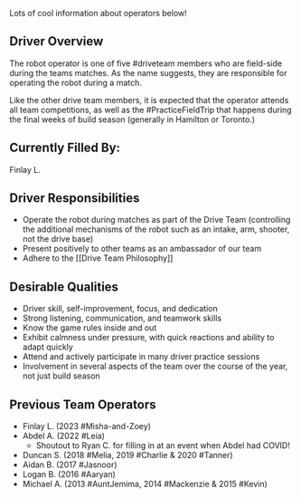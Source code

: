 Lots of cool information about operators below!
## Driver Overview

The robot operator is one of five #driveteam  members who are field-side during the teams matches. As the name suggests, they are responsible for operating the robot during a match.

Like the other drive team members, it is expected that the operator attends all team competitions, as well as the #PracticeFieldTrip that happens during the final weeks of build season (generally in Hamilton or Toronto.) 
## Currently Filled By:

Finlay L.
## Driver Responsibilities

- Operate the robot during matches as part of the Drive Team (controlling the additional mechanisms of the robot such as an intake, arm, shooter, not the drive base)
- Present positively to other teams as an ambassador of our team
- Adhere to the [[Drive Team Philosophy]]
## Desirable Qualities

- Driver skill, self-improvement, focus, and dedication 
- Strong listening, communication, and teamwork skills
- Know the game rules inside and out
- Exhibit calmness under pressure, with quick reactions and ability to adapt quickly
- Attend and actively participate in many driver practice sessions 
- Involvement in several aspects of the team over the course of the year, not just build season
## Previous Team Operators

- Finlay L. (2023 #Misha-and-Zoey)
- Abdel A. (2022 #Leia)
	- Shoutout to Ryan C. for filling in at an event when Abdel had COVID!
- Duncan S. (2018 #Melia, 2019 #Charlie & 2020 #Tanner)
- Aidan B. (2017 #Jasnoor)
- Logan B. (2016 #Aaryan)
- Michael A. (2013 #AuntJemima, 2014 #Mackenzie & 2015 #Kevin)

